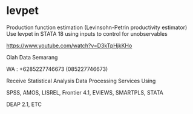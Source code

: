 # levpet
Production function estimation (Levinsohn-Petrin productivity estimator) Use levpet in STATA 18 using inputs to control for unobservables

https://www.youtube.com/watch?v=D3kTpHjkKHo

Olah Data Semarang

WA : +6285227746673 (085227746673)

Receive Statistical Analysis Data Processing Services Using

SPSS, AMOS, LISREL, Frontier 4.1, EVIEWS, SMARTPLS, STATA

DEAP 2.1, ETC

